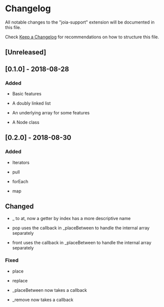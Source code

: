 # Changelog

All notable changes to the "joia-support" extension will be documented in this file.

Check [Keep a Changelog](http://keepachangelog.com/) for recommendations on how to structure this file.

## [Unreleased]

## [0.1.0] - 2018-08-28

### Added

- Basic features

- A doubly linked list

- An underlying array for some features

- A Node class

## [0.2.0] - 2018-08-30

### Added

- Iterators

- pull

- forEach

- map

## Changed

- _ to at, now a getter by index has a more descriptive name

- pop uses the callback in _placeBetween to handle the internal array separately

- front uses the callback in _placeBetween to handle the internal array separately

### Fixed

- place

- replace

- _placeBetween now takes a callback

- _remove now takes a callback
